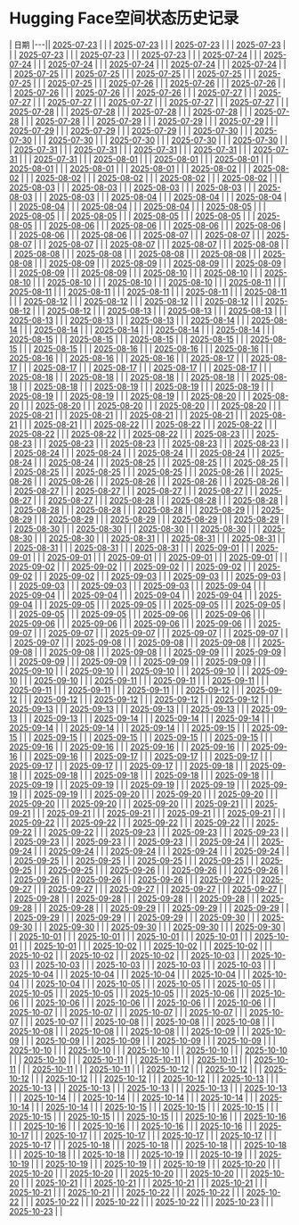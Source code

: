 # Hugging Face空间状态历史记录

| 日期 
|---|| [2025-07-23](https://github.com/lijirou12/keep/commits/7bc56385deaededbdb2252cfc88d229d8057767f/docs/index.html) |  |
| [2025-07-23](https://github.com/lijirou12/keep/commits/7bc56385deaededbdb2252cfc88d229d8057767f/docs/index.html) |  |
| [2025-07-23](https://github.com/lijirou12/keep/commits/777e0e0f6205bedfafcab3b16822cc8495492adc/docs/index.html) |  |
| [2025-07-23](https://github.com/lijirou12/keep/commits/558aedb2ab7d01b9f91e94d3f54754b683422f83/docs/index.html) |  |
| [2025-07-23](https://github.com/lijirou12/keep/commits/852f6310cd616cbaa1950323f64e0df457427a71/docs/index.html) |  |
| [2025-07-23](https://github.com/lijirou12/keep/commits/07e4b1aa54bd146fc95519a4c2096d06252c12de/docs/index.html) |  |
| [2025-07-23](https://github.com/lijirou12/keep/commits/ddb0544dde4efaa96e82ef5ed2c6ec1e6f266abd/docs/index.html) |  |
| [2025-07-24](https://github.com/lijirou12/keep/commits/f7b72facac93ba271ef733a20a6221d64674c5b2/docs/index.html) |  |
| [2025-07-24](https://github.com/lijirou12/keep/commits/82739252d549d9486ceb002fef0c4ac86dee1400/docs/index.html) |  |
| [2025-07-24](https://github.com/lijirou12/keep/commits/dcbc1e7360c24ea6c1e7964c758a59e73e1717c5/docs/index.html) |  |
| [2025-07-24](https://github.com/lijirou12/keep/commits/e7ff82adc23ec3ea6010cde5721cc3a8bb9eb73d/docs/index.html) |  |
| [2025-07-24](https://github.com/lijirou12/keep/commits/62e24cd72b0d5c2606103054058a0b92492c9b17/docs/index.html) |  |
| [2025-07-24](https://github.com/lijirou12/keep/commits/dcbe11a1a5acb9bb7ad13d54c6a27a8fe44dc688/docs/index.html) |  |
| [2025-07-25](https://github.com/lijirou12/keep/commits/99f359d621f677cefdaf120dfcda8727e7c0821b/docs/index.html) |  |
| [2025-07-25](https://github.com/lijirou12/keep/commits/79d1f877d6e497d3267ac927ef3fdac9c041c475/docs/index.html) |  |
| [2025-07-25](https://github.com/lijirou12/keep/commits/7debb1f432bafad43b1b27090f6ec91b9e913d49/docs/index.html) |  |
| [2025-07-25](https://github.com/lijirou12/keep/commits/6f2c65928350b087d855daf1cd6b8af17bbc1754/docs/index.html) |  |
| [2025-07-25](https://github.com/lijirou12/keep/commits/3bd520da2ad37cfa6e16e835dfa2247f3cd23ed9/docs/index.html) |  |
| [2025-07-25](https://github.com/lijirou12/keep/commits/840b66097ec8e229deeafee7ef2aa1f40da070a1/docs/index.html) |  |
| [2025-07-26](https://github.com/lijirou12/keep/commits/9fc8431829851b578866132ba062de455dce62c0/docs/index.html) |  |
| [2025-07-26](https://github.com/lijirou12/keep/commits/7e5b1be4d84eaefd8363951fac602f369a4676fe/docs/index.html) |  |
| [2025-07-26](https://github.com/lijirou12/keep/commits/300b1de271c3be190ad644fec6e23239f5f7ff23/docs/index.html) |  |
| [2025-07-26](https://github.com/lijirou12/keep/commits/b33ddce5447569fa7bc4b0731f4bca849d1291ac/docs/index.html) |  |
| [2025-07-26](https://github.com/lijirou12/keep/commits/7bbc5d87e55a4162589b353c136ef0947a2c2a79/docs/index.html) |  |
| [2025-07-26](https://github.com/lijirou12/keep/commits/f0ab68dc69e7dd7896d1f27d1740ec37a485327a/docs/index.html) |  |
| [2025-07-27](https://github.com/lijirou12/keep/commits/20aab6fdfaea2888cd267762af31e0e063384de4/docs/index.html) |  |
| [2025-07-27](https://github.com/lijirou12/keep/commits/028d6420635152df02a144135b464e84ac0d1289/docs/index.html) |  |
| [2025-07-27](https://github.com/lijirou12/keep/commits/ad26607684611750281e063c34bd1aa2ec382a7c/docs/index.html) |  |
| [2025-07-27](https://github.com/lijirou12/keep/commits/b2002a720e1fbdf278d1c6c995a4a579701c64c5/docs/index.html) |  |
| [2025-07-27](https://github.com/lijirou12/keep/commits/3d8ef6c3e686ea47c2ad7747915100c3f78b1831/docs/index.html) |  |
| [2025-07-27](https://github.com/lijirou12/keep/commits/5df592b0398c0cc70d6c62394d1f5d051b28a564/docs/index.html) |  |
| [2025-07-28](https://github.com/lijirou12/keep/commits/e7f5bbe7725c6032b69b860c3eed3d2e8a591f7f/docs/index.html) |  |
| [2025-07-28](https://github.com/lijirou12/keep/commits/e61f82e1d6f30d87b38b03dcff62871ae9bf5dad/docs/index.html) |  |
| [2025-07-28](https://github.com/lijirou12/keep/commits/bebc118e46fd138c593843f8d8208bb224463cc2/docs/index.html) |  |
| [2025-07-28](https://github.com/lijirou12/keep/commits/a09d220b3c4f7c34ec3f8f9bd211d23e881fd811/docs/index.html) |  |
| [2025-07-28](https://github.com/lijirou12/keep/commits/546d34e526f80f469f1ce81093f4f9e6e856d700/docs/index.html) |  |
| [2025-07-28](https://github.com/lijirou12/keep/commits/a780a160e4e5f929a3a27a9b779f61843ccfb66e/docs/index.html) |  |
| [2025-07-29](https://github.com/lijirou12/keep/commits/4255ca0af5eeec957f9374fb8e9127d85b9b2890/docs/index.html) |  |
| [2025-07-29](https://github.com/lijirou12/keep/commits/c897548503c093c77b50fb65ccc19a6e663df2c4/docs/index.html) |  |
| [2025-07-29](https://github.com/lijirou12/keep/commits/f39cfd620e34135e787fd32f757aec681b191e1c/docs/index.html) |  |
| [2025-07-29](https://github.com/lijirou12/keep/commits/468f40f390ce4bd9c7f5d58b3716bff5b4546987/docs/index.html) |  |
| [2025-07-29](https://github.com/lijirou12/keep/commits/c83d773f332bdd5d92e051df6df93087ca9fc306/docs/index.html) |  |
| [2025-07-29](https://github.com/lijirou12/keep/commits/023f1b62b9fbd5e4849ae47288013c58c5bde2f4/docs/index.html) |  |
| [2025-07-30](https://github.com/lijirou12/keep/commits/34aaff08a9bc263f12894eb767f0746a87321361/docs/index.html) |  |
| [2025-07-30](https://github.com/lijirou12/keep/commits/52040a87e53fa2808c8b1938623fa613a2ec1ffd/docs/index.html) |  |
| [2025-07-30](https://github.com/lijirou12/keep/commits/dd1be2a827c8a7545963000625c2202f14dbe407/docs/index.html) |  |
| [2025-07-30](https://github.com/lijirou12/keep/commits/5fe2c0e69686d305d8292c64f083821a8b665c4b/docs/index.html) |  |
| [2025-07-30](https://github.com/lijirou12/keep/commits/bf49a58b85af3d8425d2d3f372857412d9c6140f/docs/index.html) |  |
| [2025-07-30](https://github.com/lijirou12/keep/commits/54cd4d4285b9da3781049517b4bf4cb28ee9fa43/docs/index.html) |  |
| [2025-07-31](https://github.com/lijirou12/keep/commits/9287d80cd54b91855932fe45cf718f92f417972e/docs/index.html) |  |
| [2025-07-31](https://github.com/lijirou12/keep/commits/966a7967d5c3153785d57b671cf0df10edf942d5/docs/index.html) |  |
| [2025-07-31](https://github.com/lijirou12/keep/commits/07aca89baac6cf7b06e7993e2c59c1b6de99a0ca/docs/index.html) |  |
| [2025-07-31](https://github.com/lijirou12/keep/commits/0a038a5530fb2fe9fa659962ff99a14fd388988c/docs/index.html) |  |
| [2025-07-31](https://github.com/lijirou12/keep/commits/a08989f9cd4ab8352b57e444f113a34d3e280d50/docs/index.html) |  |
| [2025-07-31](https://github.com/lijirou12/keep/commits/5dc8a1850c637b3b440457dcb59d51400f383716/docs/index.html) |  |
| [2025-08-01](https://github.com/lijirou12/keep/commits/c8ebe4e2bd9f670763316ac5e65d1c52c1b38c7d/docs/index.html) |  |
| [2025-08-01](https://github.com/lijirou12/keep/commits/5cb5967b762dd2237fc23cff958d8a244ded178f/docs/index.html) |  |
| [2025-08-01](https://github.com/lijirou12/keep/commits/8d9cc49e33cc88adc9f89c7c6671d9c864a6e2ca/docs/index.html) |  |
| [2025-08-01](https://github.com/lijirou12/keep/commits/04d5dec60e320ad3ddcdf81ae1867afe0b26ea06/docs/index.html) |  |
| [2025-08-01](https://github.com/lijirou12/keep/commits/092301817bcc3b2bc23205a247c808dd9446de62/docs/index.html) |  |
| [2025-08-01](https://github.com/lijirou12/keep/commits/ab4cd65feda1939b5eeab750f2f8726a280e5840/docs/index.html) |  |
| [2025-08-02](https://github.com/lijirou12/keep/commits/b85ac7eeed68a4549c5e91280894469f89ea68f3/docs/index.html) |  |
| [2025-08-02](https://github.com/lijirou12/keep/commits/e974a5d4e07c40bb3c11e00ed4d942cd24ece0b3/docs/index.html) |  |
| [2025-08-02](https://github.com/lijirou12/keep/commits/fcdbbb22efa6b975471ef63fcd599e942ef51551/docs/index.html) |  |
| [2025-08-02](https://github.com/lijirou12/keep/commits/e410967861dea41187b33aa1571462f1164182f6/docs/index.html) |  |
| [2025-08-02](https://github.com/lijirou12/keep/commits/c79705734cdf150888c85bf1498fe7b53f995d3e/docs/index.html) |  |
| [2025-08-02](https://github.com/lijirou12/keep/commits/54acb5cafa939b9e2602be614d2ac496f6e9ce34/docs/index.html) |  |
| [2025-08-03](https://github.com/lijirou12/keep/commits/f37177bfbd8a758f16c1a7d3f9357aa69cdd5775/docs/index.html) |  |
| [2025-08-03](https://github.com/lijirou12/keep/commits/1b3cfa8d4a5d5419a56f6a65ccb890a10ff56614/docs/index.html) |  |
| [2025-08-03](https://github.com/lijirou12/keep/commits/0ee25442beddf37839e9486d3fe8b64d345bc8f2/docs/index.html) |  |
| [2025-08-03](https://github.com/lijirou12/keep/commits/4098bfcc616d73b82817ce0527477237aefc618e/docs/index.html) |  |
| [2025-08-03](https://github.com/lijirou12/keep/commits/db8da94751baebcb4f1de3fe3f54cfbe40b3ecb0/docs/index.html) |  |
| [2025-08-03](https://github.com/lijirou12/keep/commits/cbe7c8d52a1eb238f2f5f450adea894b4791f55d/docs/index.html) |  |
| [2025-08-04](https://github.com/lijirou12/keep/commits/278ecb93af7b7039a08128876848307a72d4e2cf/docs/index.html) |  |
| [2025-08-04](https://github.com/lijirou12/keep/commits/29fe2198b613bb13e2eb6ca8a15767cc9df1871e/docs/index.html) |  |
| [2025-08-04](https://github.com/lijirou12/keep/commits/adbf19388f80fe946a5d661ee11e31f36ae40b8b/docs/index.html) |  |
| [2025-08-04](https://github.com/lijirou12/keep/commits/e061829b84da4eabb18648b096265bd198ad9cac/docs/index.html) |  |
| [2025-08-04](https://github.com/lijirou12/keep/commits/2e5ad057f3b3f846b5b5d8286a339e7aa98ecf5e/docs/index.html) |  |
| [2025-08-04](https://github.com/lijirou12/keep/commits/9de9cbf905015da90aae2eaf56848caa4f233d71/docs/index.html) |  |
| [2025-08-05](https://github.com/lijirou12/keep/commits/759b218c1e44acc8cc6b72d3cb4b3ee4aec70b07/docs/index.html) |  |
| [2025-08-05](https://github.com/lijirou12/keep/commits/82fa8fa9543b325f5ee241f89e3e329dbfb1417d/docs/index.html) |  |
| [2025-08-05](https://github.com/lijirou12/keep/commits/6798560b74c6a7357155a6c66f8b1acec3d97577/docs/index.html) |  |
| [2025-08-05](https://github.com/lijirou12/keep/commits/33bdc595bfa47fa88facf4d9113bd77f0e9d0a49/docs/index.html) |  |
| [2025-08-05](https://github.com/lijirou12/keep/commits/3b8b5066503c3586a27cb95c7c83eca9285bfacd/docs/index.html) |  |
| [2025-08-05](https://github.com/lijirou12/keep/commits/3975a53985984b71e768b1dbe83fc513fddc2947/docs/index.html) |  |
| [2025-08-06](https://github.com/lijirou12/keep/commits/76e81549bebb03a117731f6b5bd100295123e06e/docs/index.html) |  |
| [2025-08-06](https://github.com/lijirou12/keep/commits/409fb8f62a3ffc407ea1ef32839f20761296cf67/docs/index.html) |  |
| [2025-08-06](https://github.com/lijirou12/keep/commits/354434818d7eb170224e8a7780c8e3d28756cfac/docs/index.html) |  |
| [2025-08-06](https://github.com/lijirou12/keep/commits/4fe26676be030d537a82f75277c581109cdf4915/docs/index.html) |  |
| [2025-08-06](https://github.com/lijirou12/keep/commits/b9506f64fa342045e1c84eee016422bf8d130ac1/docs/index.html) |  |
| [2025-08-06](https://github.com/lijirou12/keep/commits/ed077e362f436cc56171f0d99bdc73ec9f73b05e/docs/index.html) |  |
| [2025-08-07](https://github.com/lijirou12/keep/commits/ad4d08f89782da3ca939da80c82a4ae508e1e52b/docs/index.html) |  |
| [2025-08-07](https://github.com/lijirou12/keep/commits/4c9b88bc39d9ab47c2fd2b9c9b3bff28bc0f0494/docs/index.html) |  |
| [2025-08-07](https://github.com/lijirou12/keep/commits/77e3c56b591a7aa682c6c60c8966a5a5057d72e2/docs/index.html) |  |
| [2025-08-07](https://github.com/lijirou12/keep/commits/8c231af0f1b3b29c4cb45bf9af20b5655fdb8271/docs/index.html) |  |
| [2025-08-07](https://github.com/lijirou12/keep/commits/f95fa254d499f8cd7de8a2e3a91baf9b446bbda5/docs/index.html) |  |
| [2025-08-07](https://github.com/lijirou12/keep/commits/46ace9e420701ec2e3ae3bc78aa9101910f00e9e/docs/index.html) |  |
| [2025-08-08](https://github.com/lijirou12/keep/commits/46c093ecbaf87d4b1d9e615b38527cf54c1bd847/docs/index.html) |  |
| [2025-08-08](https://github.com/lijirou12/keep/commits/fd1bf69f26c142a26fcfd9c540962aeeb37e1db0/docs/index.html) |  |
| [2025-08-08](https://github.com/lijirou12/keep/commits/79c072e6ac8e64cfe3ca4458b4adfade01d377e6/docs/index.html) |  |
| [2025-08-08](https://github.com/lijirou12/keep/commits/2bece8e569f86876f16b4128969004610a2eb8a1/docs/index.html) |  |
| [2025-08-08](https://github.com/lijirou12/keep/commits/da43b55399342e49e9267447bf8a3f4c47143f02/docs/index.html) |  |
| [2025-08-08](https://github.com/lijirou12/keep/commits/fe895f3bf7b24908b0db8b06b185d0c205829133/docs/index.html) |  |
| [2025-08-09](https://github.com/lijirou12/keep/commits/4150e5c09aaa12297c521df106f7020a95d51677/docs/index.html) |  |
| [2025-08-09](https://github.com/lijirou12/keep/commits/ae45455f11f973399bfdaacf2ca40c35c16780d7/docs/index.html) |  |
| [2025-08-09](https://github.com/lijirou12/keep/commits/0c28e59c195d02bce856522916ae9f707da389f5/docs/index.html) |  |
| [2025-08-09](https://github.com/lijirou12/keep/commits/9405b34437c977db1899720171fdd2ce91aa72f5/docs/index.html) |  |
| [2025-08-09](https://github.com/lijirou12/keep/commits/0953eb7bfc2b92c2cfe43301f6bae6fbc1cfb598/docs/index.html) |  |
| [2025-08-09](https://github.com/lijirou12/keep/commits/68ce17bc39beab9f2e44764fcbfddc02faf6ceba/docs/index.html) |  |
| [2025-08-10](https://github.com/lijirou12/keep/commits/7eb0aa461201295ab9ea67e13ad526e73b42ca22/docs/index.html) |  |
| [2025-08-10](https://github.com/lijirou12/keep/commits/fd77e6db6973b3cc1b14c718d6f5e553a55e1470/docs/index.html) |  |
| [2025-08-10](https://github.com/lijirou12/keep/commits/5582d816ec408dcd287471438c53ba565d6cd9b7/docs/index.html) |  |
| [2025-08-10](https://github.com/lijirou12/keep/commits/8f087d2453f1398c31c78c06bb47c9cb0f0d4582/docs/index.html) |  |
| [2025-08-10](https://github.com/lijirou12/keep/commits/13d78dec225414f2ab616b9c26644a82732ce2ad/docs/index.html) |  |
| [2025-08-10](https://github.com/lijirou12/keep/commits/89989b77ce823ecf983448e03bbe2b42897ec55c/docs/index.html) |  |
| [2025-08-11](https://github.com/lijirou12/keep/commits/6ff7ad86952f709255558f5ad790dbdf926bc6a2/docs/index.html) |  |
| [2025-08-11](https://github.com/lijirou12/keep/commits/bdbc579d74400af42b0cf74b361be37c385bccee/docs/index.html) |  |
| [2025-08-11](https://github.com/lijirou12/keep/commits/4ba71d65986fc85dfc2bc61d2c20dab1b7ff18ff/docs/index.html) |  |
| [2025-08-11](https://github.com/lijirou12/keep/commits/9742f4f0b8a0a8d0a361b6e526d0babe1ac36384/docs/index.html) |  |
| [2025-08-11](https://github.com/lijirou12/keep/commits/67dc22a86f78edf64173a3118d618fd67ae242f8/docs/index.html) |  |
| [2025-08-11](https://github.com/lijirou12/keep/commits/7bd16b5d70d4811242c409e30a6d021157eb2ad6/docs/index.html) |  |
| [2025-08-12](https://github.com/lijirou12/keep/commits/20530a4bccb21bcb6f51adb50ca0290e0de81d56/docs/index.html) |  |
| [2025-08-12](https://github.com/lijirou12/keep/commits/2bb83975ec23870019535c5fb2cf9de9e4660292/docs/index.html) |  |
| [2025-08-12](https://github.com/lijirou12/keep/commits/e72574181c53c84c6827ed1e1e56bae98b0ded39/docs/index.html) |  |
| [2025-08-12](https://github.com/lijirou12/keep/commits/4ba4d66d361c420692588670715004a2e3f8fd43/docs/index.html) |  |
| [2025-08-12](https://github.com/lijirou12/keep/commits/7e26b76ad6e6fa2821c83b4bb4224dc2229de860/docs/index.html) |  |
| [2025-08-12](https://github.com/lijirou12/keep/commits/deb9ec51d24728ed97c97f29c2a3759c14dea83a/docs/index.html) |  |
| [2025-08-13](https://github.com/lijirou12/keep/commits/c3170f6c688122e04fc5da21c7510c6ea8fc1e69/docs/index.html) |  |
| [2025-08-13](https://github.com/lijirou12/keep/commits/10876f0f7335949f2c030b561e3e2c0ab4061b2f/docs/index.html) |  |
| [2025-08-13](https://github.com/lijirou12/keep/commits/fe984ca70fb3fffad06c567e217b9cdcd82cb2db/docs/index.html) |  |
| [2025-08-13](https://github.com/lijirou12/keep/commits/89bd1c7f8cb7b216bc7b2b9ae04a80a4cf4eba02/docs/index.html) |  |
| [2025-08-13](https://github.com/lijirou12/keep/commits/a4b11c48c4960ae8c84b6d7e60eeb4958be4aada/docs/index.html) |  |
| [2025-08-13](https://github.com/lijirou12/keep/commits/edd9166b120c987d153d7152c22ebaa7d680aaa4/docs/index.html) |  |
| [2025-08-14](https://github.com/lijirou12/keep/commits/88261c27ec115786bce621d8fbcd563ad0dbc001/docs/index.html) |  |
| [2025-08-14](https://github.com/lijirou12/keep/commits/22604aca69a1815dc86843e460909b7f13583f2c/docs/index.html) |  |
| [2025-08-14](https://github.com/lijirou12/keep/commits/e453ad9ffeeb5fe4828b99494d23d4162c573b18/docs/index.html) |  |
| [2025-08-14](https://github.com/lijirou12/keep/commits/385864b15d8c01b7e83e85870fd6df16ba83f7c2/docs/index.html) |  |
| [2025-08-14](https://github.com/lijirou12/keep/commits/7f903a54cd944a9edce7f4e9e6cda6974acb7465/docs/index.html) |  |
| [2025-08-14](https://github.com/lijirou12/keep/commits/b5af38f17179980200f35bd1b7da5ecd7883c99d/docs/index.html) |  |
| [2025-08-15](https://github.com/lijirou12/keep/commits/188445e4d793ce819c9c07cd0b7accdf0d7936c5/docs/index.html) |  |
| [2025-08-15](https://github.com/lijirou12/keep/commits/9a5ef349aad8b6fa80fc3e8cebc032a1f5d5d337/docs/index.html) |  |
| [2025-08-15](https://github.com/lijirou12/keep/commits/e100b9b681ce5475a7639bdf2b3c17d1b8fdfc4f/docs/index.html) |  |
| [2025-08-15](https://github.com/lijirou12/keep/commits/b4c254c173008fd6a0c7fbd28857bf0c6a902f90/docs/index.html) |  |
| [2025-08-15](https://github.com/lijirou12/keep/commits/ce2f5c42f8bac1b6361b9e295f69586478279622/docs/index.html) |  |
| [2025-08-15](https://github.com/lijirou12/keep/commits/c1f7e80b6509d9ffb967b35fa6ae89f04a200be6/docs/index.html) |  |
| [2025-08-16](https://github.com/lijirou12/keep/commits/d9ccb316aea3fc532483f264ea9dc5b3dfd4c094/docs/index.html) |  |
| [2025-08-16](https://github.com/lijirou12/keep/commits/3afe078b610870035e78725109ce193999217403/docs/index.html) |  |
| [2025-08-16](https://github.com/lijirou12/keep/commits/9735ebcdabf85cc995a8c336e30b082313501dc3/docs/index.html) |  |
| [2025-08-16](https://github.com/lijirou12/keep/commits/fcd6714ba53eead520a8eb857473f4141de8d8b1/docs/index.html) |  |
| [2025-08-16](https://github.com/lijirou12/keep/commits/d86ffe697e5e3eb9fbd478a7ca2e7ff13589629a/docs/index.html) |  |
| [2025-08-16](https://github.com/lijirou12/keep/commits/9b62d9e1f86e72ff4f2f2b2078e06ffee5dc8474/docs/index.html) |  |
| [2025-08-17](https://github.com/lijirou12/keep/commits/0c552653562251105818c762b205f3e35703e584/docs/index.html) |  |
| [2025-08-17](https://github.com/lijirou12/keep/commits/ea8d4bba6b49f8bbaba4f10da4fc4e0b86d70207/docs/index.html) |  |
| [2025-08-17](https://github.com/lijirou12/keep/commits/b0902bffacaeb56b908e049e4435112ab742a38b/docs/index.html) |  |
| [2025-08-17](https://github.com/lijirou12/keep/commits/08dd5e47abb7a9764b5fce9b8e03dd0a62090307/docs/index.html) |  |
| [2025-08-17](https://github.com/lijirou12/keep/commits/db28a67ff1ed890dde3fa539e8156119e5b975b6/docs/index.html) |  |
| [2025-08-17](https://github.com/lijirou12/keep/commits/34574f2b4fa491b23d10b4cca1e492fc3d65773b/docs/index.html) |  |
| [2025-08-18](https://github.com/lijirou12/keep/commits/2a992bfa687ccc10e24a75356339fc103cdeab2e/docs/index.html) |  |
| [2025-08-18](https://github.com/lijirou12/keep/commits/163dd09037cb96de4b2005dc2b5737a5c4c804bf/docs/index.html) |  |
| [2025-08-18](https://github.com/lijirou12/keep/commits/6b7797ed46463a0326896317ec00f499cba64379/docs/index.html) |  |
| [2025-08-18](https://github.com/lijirou12/keep/commits/1cd2bc4e8a9e34629a256074bd46ff1e189976bd/docs/index.html) |  |
| [2025-08-18](https://github.com/lijirou12/keep/commits/a99ae684a65e570b14fdf4cb80360b53e75c56eb/docs/index.html) |  |
| [2025-08-18](https://github.com/lijirou12/keep/commits/18384027665f006ca4fcbc3325346f800b5b2825/docs/index.html) |  |
| [2025-08-19](https://github.com/lijirou12/keep/commits/13c96cc52170e2e90aea8c1619e3751d8530621c/docs/index.html) |  |
| [2025-08-19](https://github.com/lijirou12/keep/commits/2a90e759cbf7affe605d80862003903772311d30/docs/index.html) |  |
| [2025-08-19](https://github.com/lijirou12/keep/commits/c1ab10864b7a1441c369e987af319cf8b9e1fb6b/docs/index.html) |  |
| [2025-08-19](https://github.com/lijirou12/keep/commits/286c6620e953633282e264a3a8e6cf847c8091a6/docs/index.html) |  |
| [2025-08-19](https://github.com/lijirou12/keep/commits/1ad033c86e3f14c81a07374a91d76c5592245cd0/docs/index.html) |  |
| [2025-08-19](https://github.com/lijirou12/keep/commits/8c1c5cd52fd988e4a594a47b3985330be4dee7a7/docs/index.html) |  |
| [2025-08-20](https://github.com/lijirou12/keep/commits/844c90b6f973f074b8063a7b7179924de1d598b1/docs/index.html) |  |
| [2025-08-20](https://github.com/lijirou12/keep/commits/02747b035a0bf1462eb0d618e9866155aa90af79/docs/index.html) |  |
| [2025-08-20](https://github.com/lijirou12/keep/commits/9eb9b554ded221b198d229c01cb293b534a3273d/docs/index.html) |  |
| [2025-08-20](https://github.com/lijirou12/keep/commits/f2f46431ee286e55508f3bcaf9dd99927e71c3b7/docs/index.html) |  |
| [2025-08-20](https://github.com/lijirou12/keep/commits/a01b688d37a11a0f1f7020b8715b4ac9882a999f/docs/index.html) |  |
| [2025-08-20](https://github.com/lijirou12/keep/commits/f4c950b627225c13845b5c8f5336fd1b0ccba5ad/docs/index.html) |  |
| [2025-08-21](https://github.com/lijirou12/keep/commits/64449aaa64de534f42c083b1f7c2bdeec76f69a6/docs/index.html) |  |
| [2025-08-21](https://github.com/lijirou12/keep/commits/2d59031fe4283b08061e3515aed66eb8a491db77/docs/index.html) |  |
| [2025-08-21](https://github.com/lijirou12/keep/commits/e396f4d0bd67f7f6110c132190b26c5835db9f08/docs/index.html) |  |
| [2025-08-21](https://github.com/lijirou12/keep/commits/1de0d8aa85c6e7c2c5fec42f95a5bb2b7138542f/docs/index.html) |  |
| [2025-08-21](https://github.com/lijirou12/keep/commits/1f0fcd1adeda529c1486bb538d3be61baa6a5029/docs/index.html) |  |
| [2025-08-21](https://github.com/lijirou12/keep/commits/633aa4a1ae6adc3e7ee20cb7c4248cc04e3a74ee/docs/index.html) |  |
| [2025-08-22](https://github.com/lijirou12/keep/commits/9e3fcab93c886520bed334f87236ce3a471d0f26/docs/index.html) |  |
| [2025-08-22](https://github.com/lijirou12/keep/commits/dadaa2420869a0a0d6a2276c8d0328b6a2c4010c/docs/index.html) |  |
| [2025-08-22](https://github.com/lijirou12/keep/commits/7a9d4994c49bdcb3ba27967c2acfe8dd0e47d484/docs/index.html) |  |
| [2025-08-22](https://github.com/lijirou12/keep/commits/7cd0c4792ed2804adfb92170528cc71efa183730/docs/index.html) |  |
| [2025-08-22](https://github.com/lijirou12/keep/commits/45189e32c6472621b67ddd5aef5398e183271213/docs/index.html) |  |
| [2025-08-22](https://github.com/lijirou12/keep/commits/6c93097f42a775ec7ed2eedfcc726a0d09e97a00/docs/index.html) |  |
| [2025-08-23](https://github.com/lijirou12/keep/commits/6f2719e7a0354dcaa2d7631ca98275abe0f5850a/docs/index.html) |  |
| [2025-08-23](https://github.com/lijirou12/keep/commits/f641c6d34969fc14300de2445d04108d81fc89df/docs/index.html) |  |
| [2025-08-23](https://github.com/lijirou12/keep/commits/f14f854bc8d5c9c1ff2476f4b03810a123ae6a9f/docs/index.html) |  |
| [2025-08-23](https://github.com/lijirou12/keep/commits/4f5f06051fd90ef52d8dfea1499abe46142fba10/docs/index.html) |  |
| [2025-08-23](https://github.com/lijirou12/keep/commits/aa511ebb08c24328d56f22388740f2bab60c2bc3/docs/index.html) |  |
| [2025-08-23](https://github.com/lijirou12/keep/commits/ee1861859987e2189ca61f448627eed668c59eba/docs/index.html) |  |
| [2025-08-24](https://github.com/lijirou12/keep/commits/9a469dc543c49e2a24e2b2afb09cfc6dfada3145/docs/index.html) |  |
| [2025-08-24](https://github.com/lijirou12/keep/commits/f38b4fa4b9db5a39ee63ed8a15db489b36471b8e/docs/index.html) |  |
| [2025-08-24](https://github.com/lijirou12/keep/commits/9600e0f992241e59c026afb36c64e68a27f9d96f/docs/index.html) |  |
| [2025-08-24](https://github.com/lijirou12/keep/commits/034952a9e29ef16f484d908e83b7e57aa1a680a1/docs/index.html) |  |
| [2025-08-24](https://github.com/lijirou12/keep/commits/74c81ed2908b75746de6533d57ae51e5165e3d56/docs/index.html) |  |
| [2025-08-24](https://github.com/lijirou12/keep/commits/4661c5240b8746cec2db656846a65ca12f151b0d/docs/index.html) |  |
| [2025-08-25](https://github.com/lijirou12/keep/commits/1f79d54cd9cd20019252bdfc1fcb19b71927739b/docs/index.html) |  |
| [2025-08-25](https://github.com/lijirou12/keep/commits/991325fabcd0849d0a01206e4358e33ba3831b50/docs/index.html) |  |
| [2025-08-25](https://github.com/lijirou12/keep/commits/72a8bf13a9a178e1c772c4d512a5f317ecb9be6e/docs/index.html) |  |
| [2025-08-25](https://github.com/lijirou12/keep/commits/8f163725601166aecca0b7281f1af5ebc4e62212/docs/index.html) |  |
| [2025-08-25](https://github.com/lijirou12/keep/commits/d10286a284e4e35b5f4568074ac0c2bf689325c6/docs/index.html) |  |
| [2025-08-25](https://github.com/lijirou12/keep/commits/6e618f154d3eac6e1e02be7fdd6cc6676421d073/docs/index.html) |  |
| [2025-08-26](https://github.com/lijirou12/keep/commits/4a8a373096eda541aa641d441f5160a33cf96b7f/docs/index.html) |  |
| [2025-08-26](https://github.com/lijirou12/keep/commits/94491d7125bc4b96f158141cf5e48733ecff5c12/docs/index.html) |  |
| [2025-08-26](https://github.com/lijirou12/keep/commits/7387a3e82d2bc11b6e6f81161da4bd98515b9b1c/docs/index.html) |  |
| [2025-08-26](https://github.com/lijirou12/keep/commits/0fd1f10352789b2d9dd26b71162dd2fb8958afd8/docs/index.html) |  |
| [2025-08-26](https://github.com/lijirou12/keep/commits/b3e94ba1473ee6d02cdc2cdbc9ed2d5ccefdf2dd/docs/index.html) |  |
| [2025-08-26](https://github.com/lijirou12/keep/commits/2aaa7595d1b36b4d02bf9b1175c2a57d2d8d13c4/docs/index.html) |  |
| [2025-08-27](https://github.com/lijirou12/keep/commits/19e5c261e3d9586cc299ae21b5f60c2024f12b81/docs/index.html) |  |
| [2025-08-27](https://github.com/lijirou12/keep/commits/165174856e14e00830732ccb8d6c520d336f3a03/docs/index.html) |  |
| [2025-08-27](https://github.com/lijirou12/keep/commits/8aa70c429050a93dc6926b0e8a9010711878a16c/docs/index.html) |  |
| [2025-08-27](https://github.com/lijirou12/keep/commits/82159898b2b39764c837f925c876e22d0ab9aca2/docs/index.html) |  |
| [2025-08-27](https://github.com/lijirou12/keep/commits/e5f0ed373938941e10e42fdba8fe7ceb8cef376e/docs/index.html) |  |
| [2025-08-27](https://github.com/lijirou12/keep/commits/a85f4397cea1b8601458d9cb22985a38074b133b/docs/index.html) |  |
| [2025-08-28](https://github.com/lijirou12/keep/commits/9e8099c1021095be3b66188faa0403d0170c0cac/docs/index.html) |  |
| [2025-08-28](https://github.com/lijirou12/keep/commits/487db9c79cad9f13ef6cbc58a1ca24c36424167b/docs/index.html) |  |
| [2025-08-28](https://github.com/lijirou12/keep/commits/5f7733b6d94c83299f63f38999dc16424bba0168/docs/index.html) |  |
| [2025-08-28](https://github.com/lijirou12/keep/commits/982f485b06c88fcdbaa9f006c9b3a8114542d406/docs/index.html) |  |
| [2025-08-28](https://github.com/lijirou12/keep/commits/169023238d940d4098e57266e566db05032d5216/docs/index.html) |  |
| [2025-08-28](https://github.com/lijirou12/keep/commits/fced2526df5008f9276fbfd286acd624736d404f/docs/index.html) |  |
| [2025-08-29](https://github.com/lijirou12/keep/commits/7545a246a2bc4b22eec7699fcdf97fdf84653dce/docs/index.html) |  |
| [2025-08-29](https://github.com/lijirou12/keep/commits/9dd4df2c7911963bb847fe1327daa92bbb2ab094/docs/index.html) |  |
| [2025-08-29](https://github.com/lijirou12/keep/commits/202c179d3df025eef9562c27e6468eeb8d50c98d/docs/index.html) |  |
| [2025-08-29](https://github.com/lijirou12/keep/commits/b410ad675b536e51aa9aa254ec2ca41f7f53e691/docs/index.html) |  |
| [2025-08-29](https://github.com/lijirou12/keep/commits/46583b65d3a8e883768d19f517e023f6bb71c917/docs/index.html) |  |
| [2025-08-29](https://github.com/lijirou12/keep/commits/d59d82f059298679013dd43b03e284bc3b74b22e/docs/index.html) |  |
| [2025-08-30](https://github.com/lijirou12/keep/commits/6b08d2aca4c92f14e5acb064e90f09cc7b4db36c/docs/index.html) |  |
| [2025-08-30](https://github.com/lijirou12/keep/commits/c2edd174c83515ba095ddea73baaf622ebdaa214/docs/index.html) |  |
| [2025-08-30](https://github.com/lijirou12/keep/commits/3a754f679df7f1e58ed279ec46e3addde8848033/docs/index.html) |  |
| [2025-08-30](https://github.com/lijirou12/keep/commits/7d81b15a549bd4872ac07f120f709983bc4ca44c/docs/index.html) |  |
| [2025-08-30](https://github.com/lijirou12/keep/commits/9e738ead13244b803e087c66011b1f58dcbb2110/docs/index.html) |  |
| [2025-08-30](https://github.com/lijirou12/keep/commits/1f8932714aab3ceca2e93836f0f4420d83b6a38c/docs/index.html) |  |
| [2025-08-31](https://github.com/lijirou12/keep/commits/d028ac91b6605fe705b000d6ee5ac3ee4da12326/docs/index.html) |  |
| [2025-08-31](https://github.com/lijirou12/keep/commits/5cb9351ea4ee984506567dea7f20de4ec8121000/docs/index.html) |  |
| [2025-08-31](https://github.com/lijirou12/keep/commits/32c5dc49c16fc63dee4f22be42f4ce29d3c320a4/docs/index.html) |  |
| [2025-08-31](https://github.com/lijirou12/keep/commits/5d127f9eebeece282b1af9fad7fd63bd09a4f5f7/docs/index.html) |  |
| [2025-08-31](https://github.com/lijirou12/keep/commits/3a2c489ec28deeef1f0af2c5f1e3ac05710de91c/docs/index.html) |  |
| [2025-08-31](https://github.com/lijirou12/keep/commits/c74d9b9c07b4edde6ab2790733561934d5bbb237/docs/index.html) |  |
| [2025-09-01](https://github.com/lijirou12/keep/commits/a2e96397d42a3fc101e6ac51c9228760bd9bb52b/docs/index.html) |  |
| [2025-09-01](https://github.com/lijirou12/keep/commits/a8e78cd06637231eb691364b4a47046fb4215ae1/docs/index.html) |  |
| [2025-09-01](https://github.com/lijirou12/keep/commits/1d676f53ece0d4d4b2cdeda0661c8ca05bff238f/docs/index.html) |  |
| [2025-09-01](https://github.com/lijirou12/keep/commits/760fa45caf9a0c8ee5299af1d4034ade021c99ae/docs/index.html) |  |
| [2025-09-01](https://github.com/lijirou12/keep/commits/20655778422461d72e0dd9224ca8def9b8c0299c/docs/index.html) |  |
| [2025-09-01](https://github.com/lijirou12/keep/commits/1694497959f66da6fd5ab09749caa64506f0744c/docs/index.html) |  |
| [2025-09-02](https://github.com/lijirou12/keep/commits/1788aea9abac59852b42ddd5676354c76564b8ae/docs/index.html) |  |
| [2025-09-02](https://github.com/lijirou12/keep/commits/6feab65e18a155826f333625b72dd5353cac16d0/docs/index.html) |  |
| [2025-09-02](https://github.com/lijirou12/keep/commits/c03fe41cfd39c161290da136f7976fcf7141361d/docs/index.html) |  |
| [2025-09-02](https://github.com/lijirou12/keep/commits/ec23df3caff37bbc1661816602d090ee4968c446/docs/index.html) |  |
| [2025-09-02](https://github.com/lijirou12/keep/commits/966f3f57dfcca66395d257a9e0e844a2c9b4ef47/docs/index.html) |  |
| [2025-09-02](https://github.com/lijirou12/keep/commits/457d1f2efa881454bf640dbf54a090ce2c6db2b9/docs/index.html) |  |
| [2025-09-03](https://github.com/lijirou12/keep/commits/6586a8b76cc9053802e73c2e5712d0ff835da0c0/docs/index.html) |  |
| [2025-09-03](https://github.com/lijirou12/keep/commits/0339f26ec901da5891311965c430494f422effb1/docs/index.html) |  |
| [2025-09-03](https://github.com/lijirou12/keep/commits/a1b872ae41e113fb7a229f70e62f52cd60def1d4/docs/index.html) |  |
| [2025-09-03](https://github.com/lijirou12/keep/commits/1cb2dda0f971c714be30021aa9b67960f3a24a71/docs/index.html) |  |
| [2025-09-03](https://github.com/lijirou12/keep/commits/ac6d5f35e465b08620200b6dfe7893acc4aa9a06/docs/index.html) |  |
| [2025-09-03](https://github.com/lijirou12/keep/commits/dfd76f0c64a745cf610968c5982a21d57027a44e/docs/index.html) |  |
| [2025-09-04](https://github.com/lijirou12/keep/commits/3f94ee0acf2a31ef89c36198ea20b9e50bbe43d6/docs/index.html) |  |
| [2025-09-04](https://github.com/lijirou12/keep/commits/d01cfb1230ca7db512d1879b9eae6bb8de5547bc/docs/index.html) |  |
| [2025-09-04](https://github.com/lijirou12/keep/commits/5181bad7f9b25f259d721c80a47e8b628e6d04d7/docs/index.html) |  |
| [2025-09-04](https://github.com/lijirou12/keep/commits/e7ebc3675a0ac43595a17336b3ef6198d919b9e0/docs/index.html) |  |
| [2025-09-04](https://github.com/lijirou12/keep/commits/d1eb217b94559ace69a045df4491b270d5115bb9/docs/index.html) |  |
| [2025-09-04](https://github.com/lijirou12/keep/commits/22048e0e26d424c38c256f9b88c75665cf8c36f5/docs/index.html) |  |
| [2025-09-05](https://github.com/lijirou12/keep/commits/e654239c8dde29b4a52b1de977090f8b87b9bd42/docs/index.html) |  |
| [2025-09-05](https://github.com/lijirou12/keep/commits/d0d900f76c8501c0bb6aa5fd8e0315b188f4a828/docs/index.html) |  |
| [2025-09-05](https://github.com/lijirou12/keep/commits/bb72da3debe09b7dd831f0b2871a4ece7c621acc/docs/index.html) |  |
| [2025-09-05](https://github.com/lijirou12/keep/commits/de31cca6ef0b5aaee42a4390491bf37b19b4324c/docs/index.html) |  |
| [2025-09-05](https://github.com/lijirou12/keep/commits/605a1901a243aea07efa5e3f8b787b7ffd69b122/docs/index.html) |  |
| [2025-09-05](https://github.com/lijirou12/keep/commits/f53a92af7882fb5ebe664d1ce7f0aa1ef0c54d0b/docs/index.html) |  |
| [2025-09-06](https://github.com/lijirou12/keep/commits/f91c367cb9daf6863446629c53cedd3f405315d0/docs/index.html) |  |
| [2025-09-06](https://github.com/lijirou12/keep/commits/f092d36e42a8847dff890834a93ba676b37d32b5/docs/index.html) |  |
| [2025-09-06](https://github.com/lijirou12/keep/commits/fa116a62170e6df9603b0aa8b42b9533f29ae1c0/docs/index.html) |  |
| [2025-09-06](https://github.com/lijirou12/keep/commits/c58158bf2139dbdd78b14de596916aa93a3c4952/docs/index.html) |  |
| [2025-09-06](https://github.com/lijirou12/keep/commits/35fff1ee6436b73b856191b85618bb574d1e2ebd/docs/index.html) |  |
| [2025-09-06](https://github.com/lijirou12/keep/commits/8efd5d93501b41b10ab0a19485402041354f8a59/docs/index.html) |  |
| [2025-09-07](https://github.com/lijirou12/keep/commits/1f076a6f542d92d0d75e7c2b96b6a150dcd89bc2/docs/index.html) |  |
| [2025-09-07](https://github.com/lijirou12/keep/commits/c1c51aa1ed2a23be5ec99a5dc0d0359a08fa649f/docs/index.html) |  |
| [2025-09-07](https://github.com/lijirou12/keep/commits/c1020b2a81ae065b29c86cd7920f9e009d020373/docs/index.html) |  |
| [2025-09-07](https://github.com/lijirou12/keep/commits/7b30f78a3195abe39b04abe755fce47e0dad46a3/docs/index.html) |  |
| [2025-09-07](https://github.com/lijirou12/keep/commits/e3c9e672df12b4e562502f5dc286b2b6068bd527/docs/index.html) |  |
| [2025-09-07](https://github.com/lijirou12/keep/commits/82f0ede2af906999535623eec61e5e2d9feb6913/docs/index.html) |  |
| [2025-09-08](https://github.com/lijirou12/keep/commits/d886c2c5090acc5fb9b32b915e6a7bec67d18d06/docs/index.html) |  |
| [2025-09-08](https://github.com/lijirou12/keep/commits/66865f94abb95b2303d670a7740a27f187245c23/docs/index.html) |  |
| [2025-09-08](https://github.com/lijirou12/keep/commits/e61508e61dd2e8015fe1852387ed43f709d9108c/docs/index.html) |  |
| [2025-09-08](https://github.com/lijirou12/keep/commits/50fe5b4e09a08f478aec0e22003425a78d90def0/docs/index.html) |  |
| [2025-09-08](https://github.com/lijirou12/keep/commits/326601472c4064cab2eb5c0ef89c6539a187ff2f/docs/index.html) |  |
| [2025-09-08](https://github.com/lijirou12/keep/commits/31038610d7664b9df2db8647ed54df66a32f806f/docs/index.html) |  |
| [2025-09-09](https://github.com/lijirou12/keep/commits/2ae1cbf3a32fce0ec2a8483d390d05ffc0095804/docs/index.html) |  |
| [2025-09-09](https://github.com/lijirou12/keep/commits/910ac204edd8eda6dca9edb64a7bb049733d322b/docs/index.html) |  |
| [2025-09-09](https://github.com/lijirou12/keep/commits/f8e33120e2cfbae6ab26a90c607e821d509ca229/docs/index.html) |  |
| [2025-09-09](https://github.com/lijirou12/keep/commits/232e07b29b51e36776c8e304fd43bbfbbd50ca15/docs/index.html) |  |
| [2025-09-09](https://github.com/lijirou12/keep/commits/f38346064d30ab07f4458be85824d5f79137b4c4/docs/index.html) |  |
| [2025-09-09](https://github.com/lijirou12/keep/commits/b14a82d2915b7a3cfb8f5d5d530ef2a01de34e88/docs/index.html) |  |
| [2025-09-10](https://github.com/lijirou12/keep/commits/31ffb8987607ce8ecaf9c8624cbff2e524c77fe7/docs/index.html) |  |
| [2025-09-10](https://github.com/lijirou12/keep/commits/1c7c6ef3e126721b3d8c40b34c30ed7635ab9faa/docs/index.html) |  |
| [2025-09-10](https://github.com/lijirou12/keep/commits/c75413b5122117545ea2de2b8d08507f9940215e/docs/index.html) |  |
| [2025-09-10](https://github.com/lijirou12/keep/commits/fde0b1c90182e9227d4859d4f6e2b20638d8f7a5/docs/index.html) |  |
| [2025-09-10](https://github.com/lijirou12/keep/commits/a317e1f8b140b1a6493916f10dcead63f47d4b70/docs/index.html) |  |
| [2025-09-10](https://github.com/lijirou12/keep/commits/f8a76742cb36bbfdd196d1a50214518073d44938/docs/index.html) |  |
| [2025-09-11](https://github.com/lijirou12/keep/commits/251091c8e6324dbcb5f2bc4b88fd4664e4375fac/docs/index.html) |  |
| [2025-09-11](https://github.com/lijirou12/keep/commits/9f04ec234526ad4f93ce75c012545209f1cafd41/docs/index.html) |  |
| [2025-09-11](https://github.com/lijirou12/keep/commits/b3bafb89974727a1bbfe906380b6f0a83312e2f4/docs/index.html) |  |
| [2025-09-11](https://github.com/lijirou12/keep/commits/5befe492f585afabf97cc62a74c77de612d4b742/docs/index.html) |  |
| [2025-09-11](https://github.com/lijirou12/keep/commits/c585a4a3b7ce735d8173dae2a58b340d1534f871/docs/index.html) |  |
| [2025-09-11](https://github.com/lijirou12/keep/commits/d5c4719f41924d6b4a38324121cae2a14ed160e7/docs/index.html) |  |
| [2025-09-12](https://github.com/lijirou12/keep/commits/760f9bcee336f59072e37ab85f7b734c317a621e/docs/index.html) |  |
| [2025-09-12](https://github.com/lijirou12/keep/commits/bed4f39e6a55213f492117d69ea9f4342a1bddc8/docs/index.html) |  |
| [2025-09-12](https://github.com/lijirou12/keep/commits/479db930db6e3413a74da87bff67954cd0b85bf6/docs/index.html) |  |
| [2025-09-12](https://github.com/lijirou12/keep/commits/d45c91b4dcc46a1173df37e0e8499ad82d0a3eae/docs/index.html) |  |
| [2025-09-12](https://github.com/lijirou12/keep/commits/9c5b22cb582b664570921588771aecd1cd078367/docs/index.html) |  |
| [2025-09-12](https://github.com/lijirou12/keep/commits/0966f9c2453a1621895bb0a8b34ba61643ae99c4/docs/index.html) |  |
| [2025-09-13](https://github.com/lijirou12/keep/commits/4b848e5465079b89eea82ff062ad9570ccefe8a4/docs/index.html) |  |
| [2025-09-13](https://github.com/lijirou12/keep/commits/48f387269e4c494354dd03dc7ed1fb2b31122d50/docs/index.html) |  |
| [2025-09-13](https://github.com/lijirou12/keep/commits/1b434fa5f6aebdea63c9849717728c5d66dcd90a/docs/index.html) |  |
| [2025-09-13](https://github.com/lijirou12/keep/commits/efdad861d275f74ef43d885b27f9aa3ac7b70d38/docs/index.html) |  |
| [2025-09-13](https://github.com/lijirou12/keep/commits/6531929b9cc65ba5fce14f701fdeb31af30832b0/docs/index.html) |  |
| [2025-09-13](https://github.com/lijirou12/keep/commits/2e8c0c880931a7757711b8e578234fe128c47131/docs/index.html) |  |
| [2025-09-14](https://github.com/lijirou12/keep/commits/808adb5dc8c40e165ffada66991a93454787bdfd/docs/index.html) |  |
| [2025-09-14](https://github.com/lijirou12/keep/commits/b1c939b1eda386e93c234bde3965bd1bae502392/docs/index.html) |  |
| [2025-09-14](https://github.com/lijirou12/keep/commits/96f5683e0249949269c6aba45edb6165793bce89/docs/index.html) |  |
| [2025-09-14](https://github.com/lijirou12/keep/commits/d52f941a5a0a6d389afe0a0b459fe1f119c49fa5/docs/index.html) |  |
| [2025-09-14](https://github.com/lijirou12/keep/commits/ff50cea02d34af08a3504fd19b948d47d8553fb3/docs/index.html) |  |
| [2025-09-14](https://github.com/lijirou12/keep/commits/4246bcee9d179eb72b05c6f124ef4681fa37ac9b/docs/index.html) |  |
| [2025-09-15](https://github.com/lijirou12/keep/commits/03bcf339fd95d8157dc4926763fd512e4aaf08ea/docs/index.html) |  |
| [2025-09-15](https://github.com/lijirou12/keep/commits/cb14491574f0268c559de0b5807c15970f5f554c/docs/index.html) |  |
| [2025-09-15](https://github.com/lijirou12/keep/commits/d65930a262810270e86bcb66a1509a8d401193b6/docs/index.html) |  |
| [2025-09-15](https://github.com/lijirou12/keep/commits/0e069e33b3e2a251152a24953a49d331d9c66592/docs/index.html) |  |
| [2025-09-15](https://github.com/lijirou12/keep/commits/3262778a081d8dde925441942e07f833bc3eb939/docs/index.html) |  |
| [2025-09-15](https://github.com/lijirou12/keep/commits/1af1acea0bc1d5e029a8fff153a69d150bfbb1c2/docs/index.html) |  |
| [2025-09-16](https://github.com/lijirou12/keep/commits/b69365b41e230253a1b1741135381e58b35bd537/docs/index.html) |  |
| [2025-09-16](https://github.com/lijirou12/keep/commits/9ec66f5564b60d2fe6651e9fa5d31781a56d7924/docs/index.html) |  |
| [2025-09-16](https://github.com/lijirou12/keep/commits/59e470d7aba0cb0d54efbfed5b9ab5e5255cb3a2/docs/index.html) |  |
| [2025-09-16](https://github.com/lijirou12/keep/commits/a733c8f184dc0e45f554934a999c29ef3ff0fe34/docs/index.html) |  |
| [2025-09-16](https://github.com/lijirou12/keep/commits/f8bc58d25cae8038764b27f5627e6759f566f9a0/docs/index.html) |  |
| [2025-09-16](https://github.com/lijirou12/keep/commits/a048e9b812035d680265d8a5f399193f11edb6ca/docs/index.html) |  |
| [2025-09-17](https://github.com/lijirou12/keep/commits/2fca55b13a32e0aa65e5e0995a6e1dbbb4f25720/docs/index.html) |  |
| [2025-09-17](https://github.com/lijirou12/keep/commits/236bacbae1fa963688128d5af41c24b99d7a4f9f/docs/index.html) |  |
| [2025-09-17](https://github.com/lijirou12/keep/commits/2307dbcea740825d07e4ddeaa3b075f4bbeacdef/docs/index.html) |  |
| [2025-09-17](https://github.com/lijirou12/keep/commits/b7864641ff1f79aa0dbae7a45c5bbe062dc52e8f/docs/index.html) |  |
| [2025-09-17](https://github.com/lijirou12/keep/commits/1e313daa01d032838f5fdf17ce99b7c0294e0512/docs/index.html) |  |
| [2025-09-17](https://github.com/lijirou12/keep/commits/d337e642421f2476adab426e8b7d608c7c821b30/docs/index.html) |  |
| [2025-09-18](https://github.com/lijirou12/keep/commits/b2a10ee167bc4026ca49367815e51205b92b586a/docs/index.html) |  |
| [2025-09-18](https://github.com/lijirou12/keep/commits/43889ac05ccf4276301083c6335003150f1529c0/docs/index.html) |  |
| [2025-09-18](https://github.com/lijirou12/keep/commits/cd3135d2f915c79e4a9300d3ef236ced0fc80d4a/docs/index.html) |  |
| [2025-09-18](https://github.com/lijirou12/keep/commits/d51c250461b3f1fd8324174e9fc302de60e51168/docs/index.html) |  |
| [2025-09-18](https://github.com/lijirou12/keep/commits/a3248dfbb570c94d33ea14a1fb6f60685171e04d/docs/index.html) |  |
| [2025-09-18](https://github.com/lijirou12/keep/commits/b43f4c9f148f6f57b6e2fceb2a18f639c71ea954/docs/index.html) |  |
| [2025-09-19](https://github.com/lijirou12/keep/commits/3edb527f89636be95cd895c23a4c5e3645060ca6/docs/index.html) |  |
| [2025-09-19](https://github.com/lijirou12/keep/commits/49cf91af6033503336b0952cbd0d640d64674820/docs/index.html) |  |
| [2025-09-19](https://github.com/lijirou12/keep/commits/b930784147f1337f302c94b60906f94b89210902/docs/index.html) |  |
| [2025-09-19](https://github.com/lijirou12/keep/commits/a76c5994f18cf0a5a0ed3853c406e340ddfa1ee8/docs/index.html) |  |
| [2025-09-19](https://github.com/lijirou12/keep/commits/7a5c8f001ace6ccbb6ed9d1e4368acbbe9f5f3ca/docs/index.html) |  |
| [2025-09-19](https://github.com/lijirou12/keep/commits/1f2c183daa3008e9707c8c21a696b2c61e5b70c1/docs/index.html) |  |
| [2025-09-20](https://github.com/lijirou12/keep/commits/032230b1a602aeae1ae910c5ae0138b9bd31827e/docs/index.html) |  |
| [2025-09-20](https://github.com/lijirou12/keep/commits/332b867960ddb22b87fb3c13a7588e9b7f1f4b7a/docs/index.html) |  |
| [2025-09-20](https://github.com/lijirou12/keep/commits/9a09f010502862904c7d2df9eebd321938d25a48/docs/index.html) |  |
| [2025-09-20](https://github.com/lijirou12/keep/commits/25e8a9bf6d34e61e3dab551a4440f8bdbb6950e9/docs/index.html) |  |
| [2025-09-20](https://github.com/lijirou12/keep/commits/30f351420ac2e003e2cee55194e6914be7dbb412/docs/index.html) |  |
| [2025-09-20](https://github.com/lijirou12/keep/commits/86f1b55ce70f0c4129527af55a67d2e3e2af5802/docs/index.html) |  |
| [2025-09-21](https://github.com/lijirou12/keep/commits/ef37d3622293bf71ce38e8cd55d0beb44434460d/docs/index.html) |  |
| [2025-09-21](https://github.com/lijirou12/keep/commits/6d5de69631abeb7f0f7c3bcaee99590457639ddb/docs/index.html) |  |
| [2025-09-21](https://github.com/lijirou12/keep/commits/3d05c088d2df3d550a3089dccc71cf008e160237/docs/index.html) |  |
| [2025-09-21](https://github.com/lijirou12/keep/commits/8bbb9435681320f6f4815ae82507b510a9f4e070/docs/index.html) |  |
| [2025-09-21](https://github.com/lijirou12/keep/commits/88d31281469fa1e67059a0bc95e8929a42314e19/docs/index.html) |  |
| [2025-09-21](https://github.com/lijirou12/keep/commits/6f948f535c80f535fa6cd3c40f2fdfb7b17c63c2/docs/index.html) |  |
| [2025-09-22](https://github.com/lijirou12/keep/commits/ee6daa51862f414a8724636d75277bc1ded3d308/docs/index.html) |  |
| [2025-09-22](https://github.com/lijirou12/keep/commits/de053d591ba0ac0c6e2868359c48ddbdab807178/docs/index.html) |  |
| [2025-09-22](https://github.com/lijirou12/keep/commits/2bae2a363bef9beb26899916f062dc10295ffabd/docs/index.html) |  |
| [2025-09-22](https://github.com/lijirou12/keep/commits/dcf3c05d7fce0cbb8125e5c975040e39dd60abb3/docs/index.html) |  |
| [2025-09-22](https://github.com/lijirou12/keep/commits/f20fdb1ffbf02fc1203745bbede9443b374886ef/docs/index.html) |  |
| [2025-09-22](https://github.com/lijirou12/keep/commits/5b6cf21a67fe92a9326c73d4fc8657156ddb2826/docs/index.html) |  |
| [2025-09-23](https://github.com/lijirou12/keep/commits/e91f38e1a796806b17273ab50d8e19c4b9c9c68d/docs/index.html) |  |
| [2025-09-23](https://github.com/lijirou12/keep/commits/ccb8e32b1769e6af7223f392d6f2300c86e6847c/docs/index.html) |  |
| [2025-09-23](https://github.com/lijirou12/keep/commits/2d26b9ad3d8d7ae727312b17a5470aa3393d9c6a/docs/index.html) |  |
| [2025-09-23](https://github.com/lijirou12/keep/commits/e27398f093ff0e943005db6df728593a882624c9/docs/index.html) |  |
| [2025-09-23](https://github.com/lijirou12/keep/commits/dcb22c5fda9a1494732cfbf47bd91a0cb2dacc6f/docs/index.html) |  |
| [2025-09-23](https://github.com/lijirou12/keep/commits/19e6c1bbbf95dd239fc52d72c2fa8df0bd9ffbf2/docs/index.html) |  |
| [2025-09-24](https://github.com/lijirou12/keep/commits/477d362caa2979b3a84b137a6ff125b5bc5234e1/docs/index.html) |  |
| [2025-09-24](https://github.com/lijirou12/keep/commits/5e69a74113b4d8190af1083744f1ac9939bd5cdc/docs/index.html) |  |
| [2025-09-24](https://github.com/lijirou12/keep/commits/3f721e38186040bbfd43783ae70d96970f88cb49/docs/index.html) |  |
| [2025-09-24](https://github.com/lijirou12/keep/commits/96101c0aef01cf35e41be383feeab525d27a6129/docs/index.html) |  |
| [2025-09-24](https://github.com/lijirou12/keep/commits/3b29c5f7618178c27855b246dc39cadbf5f40b70/docs/index.html) |  |
| [2025-09-24](https://github.com/lijirou12/keep/commits/67e042003d4e0d5fa58976bf6a3a3aa03e3db403/docs/index.html) |  |
| [2025-09-25](https://github.com/lijirou12/keep/commits/13cc49ee1ffa0d5fa6d5d11f13d0e1c5b81d3613/docs/index.html) |  |
| [2025-09-25](https://github.com/lijirou12/keep/commits/5910d17c110dfd6b3fff40db102e699d4fbe638c/docs/index.html) |  |
| [2025-09-25](https://github.com/lijirou12/keep/commits/5ed7a4d56f69c31ab163e849874938426c0d21ba/docs/index.html) |  |
| [2025-09-25](https://github.com/lijirou12/keep/commits/dba2b02d9c23b0ce7e74520646d24a951dbd4b13/docs/index.html) |  |
| [2025-09-25](https://github.com/lijirou12/keep/commits/2f4d31a41a149b6932e45831ebc75e39cb18df9a/docs/index.html) |  |
| [2025-09-25](https://github.com/lijirou12/keep/commits/6cab14b247774114eebca71975916e0c5edff3cd/docs/index.html) |  |
| [2025-09-26](https://github.com/lijirou12/keep/commits/72bd4088dd5a1fd2b62c1419a6dae0e8e9484678/docs/index.html) |  |
| [2025-09-26](https://github.com/lijirou12/keep/commits/fc62fc2ba069ecb11597875a772d709b046a392a/docs/index.html) |  |
| [2025-09-26](https://github.com/lijirou12/keep/commits/07112adc41c578003767c1009bea4136d3c17722/docs/index.html) |  |
| [2025-09-26](https://github.com/lijirou12/keep/commits/f5d2c16141b965fa7f88739cb1532d0b76fee23b/docs/index.html) |  |
| [2025-09-26](https://github.com/lijirou12/keep/commits/b178dab7dbd8d8a41cd7390c1be9664a5343caa5/docs/index.html) |  |
| [2025-09-26](https://github.com/lijirou12/keep/commits/e0b0c3a9f0453b7377a690a9a953400208464943/docs/index.html) |  |
| [2025-09-27](https://github.com/lijirou12/keep/commits/f121d3fab90eece026b0aebb1368a6a8f2efd1c8/docs/index.html) |  |
| [2025-09-27](https://github.com/lijirou12/keep/commits/c13a8515a071507db6ed97dd10a5faf86a801535/docs/index.html) |  |
| [2025-09-27](https://github.com/lijirou12/keep/commits/c734216028790991d4482341e1fac23eef189749/docs/index.html) |  |
| [2025-09-27](https://github.com/lijirou12/keep/commits/f70828ff2e4cb0e82750367aa66d0f0c9c87d0de/docs/index.html) |  |
| [2025-09-27](https://github.com/lijirou12/keep/commits/28520e37c04ab517e757fed060fa358cf12cbba1/docs/index.html) |  |
| [2025-09-27](https://github.com/lijirou12/keep/commits/91608fb1c5de1e365f1548ee7b8b2affcfeffa52/docs/index.html) |  |
| [2025-09-28](https://github.com/lijirou12/keep/commits/400a163e974ca0767719de7c634e12f6095d8cab/docs/index.html) |  |
| [2025-09-28](https://github.com/lijirou12/keep/commits/e7b9e5c869ff1fe2779b9e6e663787ef0b656a50/docs/index.html) |  |
| [2025-09-28](https://github.com/lijirou12/keep/commits/353c31b341985b616b466dfba60304ed2fa09e44/docs/index.html) |  |
| [2025-09-28](https://github.com/lijirou12/keep/commits/7e1642f0522ba6fcd758298fb8cd3ea04a97558d/docs/index.html) |  |
| [2025-09-28](https://github.com/lijirou12/keep/commits/f40522ff5d3707cff638e9fe43560db8f6bd4c34/docs/index.html) |  |
| [2025-09-28](https://github.com/lijirou12/keep/commits/44f73fa6ef6490dbc9dfca30baa8393017e4133e/docs/index.html) |  |
| [2025-09-29](https://github.com/lijirou12/keep/commits/b8f79ddc7f1cb780ad523bf08fd2589ab3b3a739/docs/index.html) |  |
| [2025-09-29](https://github.com/lijirou12/keep/commits/7597b047c7a500f906187e628bacb2dc763e5215/docs/index.html) |  |
| [2025-09-29](https://github.com/lijirou12/keep/commits/2ed641da6c7b0e7e0bc3f370f34473a93848e4ba/docs/index.html) |  |
| [2025-09-29](https://github.com/lijirou12/keep/commits/41eaa76cd5cac96026a6449c16a182ff80532c04/docs/index.html) |  |
| [2025-09-29](https://github.com/lijirou12/keep/commits/27d1198aff36577704a87d4e826e361b9be02503/docs/index.html) |  |
| [2025-09-29](https://github.com/lijirou12/keep/commits/6eda052381ad5097c909f40f394c661f454790f5/docs/index.html) |  |
| [2025-09-30](https://github.com/lijirou12/keep/commits/30ad16b0fae84099c8181a12697a79b06156a2aa/docs/index.html) |  |
| [2025-09-30](https://github.com/lijirou12/keep/commits/b7c44ffbbae3890b041f25cf8dd9320852b07631/docs/index.html) |  |
| [2025-09-30](https://github.com/lijirou12/keep/commits/1b644814cf19152bdecaa8ae25d13ea28f720b5e/docs/index.html) |  |
| [2025-09-30](https://github.com/lijirou12/keep/commits/84f98b99849c702695b6789ac4747f0a3bf71f65/docs/index.html) |  |
| [2025-09-30](https://github.com/lijirou12/keep/commits/73963f04dd72caa4504c1d3229aca16d6bb1ed19/docs/index.html) |  |
| [2025-09-30](https://github.com/lijirou12/keep/commits/abc6f97ba1aaed584c6568c053e16ace395f4cc6/docs/index.html) |  |
| [2025-10-01](https://github.com/lijirou12/keep/commits/665216707145f9cc7c7849120d3cd615ac7c64f3/docs/index.html) |  |
| [2025-10-01](https://github.com/lijirou12/keep/commits/01c3be2aa575d53ad41f14c23384de275104c7c5/docs/index.html) |  |
| [2025-10-01](https://github.com/lijirou12/keep/commits/5e07a492824a1ab6b70834ae0313865f079fceda/docs/index.html) |  |
| [2025-10-01](https://github.com/lijirou12/keep/commits/8eedf088b392235c0b3c81c5923bc7a91ad33b8d/docs/index.html) |  |
| [2025-10-01](https://github.com/lijirou12/keep/commits/4300b576906b7698f8aa0902291e421d060865f3/docs/index.html) |  |
| [2025-10-01](https://github.com/lijirou12/keep/commits/0014af0474aafd6a8f404961cbc3c78ac173a753/docs/index.html) |  |
| [2025-10-02](https://github.com/lijirou12/keep/commits/6649aefd5ff9ee2aeec7ffcf64b9a0487d56d6ef/docs/index.html) |  |
| [2025-10-02](https://github.com/lijirou12/keep/commits/0ca0fc57bde87e7619d0e6fea417b2e88719ff2c/docs/index.html) |  |
| [2025-10-02](https://github.com/lijirou12/keep/commits/adb288244573c6e727a21679045113eea9935c3d/docs/index.html) |  |
| [2025-10-02](https://github.com/lijirou12/keep/commits/2ac6f6d16bac101fc3acb874f46c455fdb37341f/docs/index.html) |  |
| [2025-10-02](https://github.com/lijirou12/keep/commits/5d3a0890795e4cbd42f1e60420d438f612e7c78d/docs/index.html) |  |
| [2025-10-02](https://github.com/lijirou12/keep/commits/eae07388c514fca2c4dd6722e3e56affb15c491e/docs/index.html) |  |
| [2025-10-03](https://github.com/lijirou12/keep/commits/02ee83badf0bc457bf16011bd6449742377a53d7/docs/index.html) |  |
| [2025-10-03](https://github.com/lijirou12/keep/commits/feff2fdb14809f8150ac7207ef4d88afcd283dc5/docs/index.html) |  |
| [2025-10-03](https://github.com/lijirou12/keep/commits/ce6e410b5086bfb8a18ed42203d3255b00b1e449/docs/index.html) |  |
| [2025-10-03](https://github.com/lijirou12/keep/commits/e0dddea2eb0c63fc40d55cad21f580e92be141c4/docs/index.html) |  |
| [2025-10-03](https://github.com/lijirou12/keep/commits/f85c2c3c33515062f1f163c0169c88523e46cf27/docs/index.html) |  |
| [2025-10-03](https://github.com/lijirou12/keep/commits/82e52e458666715478ca0007d5528ed9a63c75b7/docs/index.html) |  |
| [2025-10-04](https://github.com/lijirou12/keep/commits/59d4a1f046bc73300dd91e5d78df2d0799e9c249/docs/index.html) |  |
| [2025-10-04](https://github.com/lijirou12/keep/commits/678f4490af051256cd02f012eb0e185e906fc41b/docs/index.html) |  |
| [2025-10-04](https://github.com/lijirou12/keep/commits/ef4750b1db651ed00fedf7b6b981e5d4c08be66f/docs/index.html) |  |
| [2025-10-04](https://github.com/lijirou12/keep/commits/1731e490e5dade156ace52e717c013ef5fafa93b/docs/index.html) |  |
| [2025-10-04](https://github.com/lijirou12/keep/commits/3519bbb2273dfaa979c88d289d01c4b9f4507ad5/docs/index.html) |  |
| [2025-10-04](https://github.com/lijirou12/keep/commits/cd44e50d0dc4902c14f13ede00c291a709f2ab1f/docs/index.html) |  |
| [2025-10-05](https://github.com/lijirou12/keep/commits/1d134ad2d547135e2b748a693d223f77e6ca70a5/docs/index.html) |  |
| [2025-10-05](https://github.com/lijirou12/keep/commits/e573a1ead2a15440e35da55e6d968695b16d0e45/docs/index.html) |  |
| [2025-10-05](https://github.com/lijirou12/keep/commits/b592889d1722c5de6aa4db8d28d68ca577af754c/docs/index.html) |  |
| [2025-10-05](https://github.com/lijirou12/keep/commits/18f0c10b20de5e87d524294fbb3cfdb01482586f/docs/index.html) |  |
| [2025-10-05](https://github.com/lijirou12/keep/commits/14ab464d04a63fc71891ee26fff8102b1d5a8cf1/docs/index.html) |  |
| [2025-10-05](https://github.com/lijirou12/keep/commits/4b13a8b6704df31e1977611d16c7bcc2829c6ebc/docs/index.html) |  |
| [2025-10-06](https://github.com/lijirou12/keep/commits/b157358f1c1390c89e3706c2a1b7c3f92721e834/docs/index.html) |  |
| [2025-10-06](https://github.com/lijirou12/keep/commits/749e4ddbbb09bbe7232984f4146c17708d8ad47b/docs/index.html) |  |
| [2025-10-06](https://github.com/lijirou12/keep/commits/6d006c5175918a4c71e1b5b4472b7a92376d34e2/docs/index.html) |  |
| [2025-10-06](https://github.com/lijirou12/keep/commits/65ca316a893c8be1e36090365bf6d8240b928642/docs/index.html) |  |
| [2025-10-06](https://github.com/lijirou12/keep/commits/23410592373c0ed7c8726c59bfe61fca2a372197/docs/index.html) |  |
| [2025-10-06](https://github.com/lijirou12/keep/commits/321b9737b0bd622c0c59be1e7b04899c1bc1ba72/docs/index.html) |  |
| [2025-10-07](https://github.com/lijirou12/keep/commits/4a768c49c5eef13670bcfa39e63ded8907d3a12d/docs/index.html) |  |
| [2025-10-07](https://github.com/lijirou12/keep/commits/ded276b760c3001e9eee009c714b444f64d18c9c/docs/index.html) |  |
| [2025-10-07](https://github.com/lijirou12/keep/commits/0b1289ae266e7e73954aca2bdd4ed00e909ac522/docs/index.html) |  |
| [2025-10-07](https://github.com/lijirou12/keep/commits/b9d35b39387c7d3800f85ae0ecfa82331b4fcc7d/docs/index.html) |  |
| [2025-10-07](https://github.com/lijirou12/keep/commits/bcfbab59ceb74109025a702c67329fb1b3413465/docs/index.html) |  |
| [2025-10-07](https://github.com/lijirou12/keep/commits/b94b44a77fb4e69e44255e156f307b7971a2ad29/docs/index.html) |  |
| [2025-10-08](https://github.com/lijirou12/keep/commits/0aa1e635e0b5637c04c50ce0475afae1090f7f64/docs/index.html) |  |
| [2025-10-08](https://github.com/lijirou12/keep/commits/6fdd24d0129c29e1f21193216807446d6da02771/docs/index.html) |  |
| [2025-10-08](https://github.com/lijirou12/keep/commits/9b69a70f82eec2fd26cf14fbd58eec82593b502d/docs/index.html) |  |
| [2025-10-08](https://github.com/lijirou12/keep/commits/4c411a566968a81664da10abe03d8a93ebc707c1/docs/index.html) |  |
| [2025-10-08](https://github.com/lijirou12/keep/commits/7350f25c3345ef1463c78328f2cf5d77c3660f5a/docs/index.html) |  |
| [2025-10-08](https://github.com/lijirou12/keep/commits/8d7b7a5471ff36d7011f67cdfb5a0714a34c9fdf/docs/index.html) |  |
| [2025-10-09](https://github.com/lijirou12/keep/commits/1bd448826806cc1084f61b366ed11468dccf62fd/docs/index.html) |  |
| [2025-10-09](https://github.com/lijirou12/keep/commits/e49a9e4096a335e5eeabce5ff370df54fea4f046/docs/index.html) |  |
| [2025-10-09](https://github.com/lijirou12/keep/commits/7b50ab6b816f48c8166822d02cc3648d9108198c/docs/index.html) |  |
| [2025-10-09](https://github.com/lijirou12/keep/commits/cabfa24d79e0d7f572b11988c08ba797aa4395bd/docs/index.html) |  |
| [2025-10-09](https://github.com/lijirou12/keep/commits/93852e04aaced0d4c8b061c0981b6b630cabb9f7/docs/index.html) |  |
| [2025-10-09](https://github.com/lijirou12/keep/commits/f18622de3e199d075c57b369311d8db9a245aa9d/docs/index.html) |  |
| [2025-10-10](https://github.com/lijirou12/keep/commits/524b133910f99c6296c7fce4bec3c860d0646977/docs/index.html) |  |
| [2025-10-10](https://github.com/lijirou12/keep/commits/36c084506fab4df1fe939120f4428e29020e09eb/docs/index.html) |  |
| [2025-10-10](https://github.com/lijirou12/keep/commits/c82793100a428b96a73f0907ef5a399b67818dde/docs/index.html) |  |
| [2025-10-10](https://github.com/lijirou12/keep/commits/63b46c69263e81449f6d0977b14d9a7f1a3022a4/docs/index.html) |  |
| [2025-10-10](https://github.com/lijirou12/keep/commits/e14c85a998c1d84372c538e279f38d34ed2b7326/docs/index.html) |  |
| [2025-10-10](https://github.com/lijirou12/keep/commits/a989f1f12e9b6c2485d270956c1cab87607a0b9e/docs/index.html) |  |
| [2025-10-11](https://github.com/lijirou12/keep/commits/9bc163cc35145a0ebd9bcd1d55dee445c6fc0a8c/docs/index.html) |  |
| [2025-10-11](https://github.com/lijirou12/keep/commits/a94488b34d4e3fdb9af73408805e9af37c6f526e/docs/index.html) |  |
| [2025-10-11](https://github.com/lijirou12/keep/commits/557ba357c281ec0da8cacbbf14b677f053ab5d0e/docs/index.html) |  |
| [2025-10-11](https://github.com/lijirou12/keep/commits/9e1ad40a589ebb37c0438fc1526bb15552e1817a/docs/index.html) |  |
| [2025-10-11](https://github.com/lijirou12/keep/commits/db160fd24d5b6961f0aa54fce4609ac0a326f72c/docs/index.html) |  |
| [2025-10-11](https://github.com/lijirou12/keep/commits/56becf48a38f6d307d2ff2f960c0a5ab407c6039/docs/index.html) |  |
| [2025-10-12](https://github.com/lijirou12/keep/commits/0e4af2f92a7bbfea148c02d66c764be9bc8b9b50/docs/index.html) |  |
| [2025-10-12](https://github.com/lijirou12/keep/commits/7bb7ed6da56aeeab26551ad1b19707ddf2a8d090/docs/index.html) |  |
| [2025-10-12](https://github.com/lijirou12/keep/commits/77baf5a0da1c0ba59e1e255b13149b9f24045ae8/docs/index.html) |  |
| [2025-10-12](https://github.com/lijirou12/keep/commits/a67ae2fa08b5244555c762a4066b65988f1dbfeb/docs/index.html) |  |
| [2025-10-12](https://github.com/lijirou12/keep/commits/0980ef7fdfbcf5f8953c47323ea42c05b5eab47e/docs/index.html) |  |
| [2025-10-12](https://github.com/lijirou12/keep/commits/20bcab6b078ef2684a80c8410a3b251396670ed9/docs/index.html) |  |
| [2025-10-13](https://github.com/lijirou12/keep/commits/14ec2ed34482587698255a46aa7e818e49957327/docs/index.html) |  |
| [2025-10-13](https://github.com/lijirou12/keep/commits/e3673310bac4f042e59e8cdfe6188315b5daaf83/docs/index.html) |  |
| [2025-10-13](https://github.com/lijirou12/keep/commits/5a2a52cc8a47c510e0d0ff766fb6059ca8f29b99/docs/index.html) |  |
| [2025-10-13](https://github.com/lijirou12/keep/commits/26bb25303a1f86c69a212383adeb6aa2029290ac/docs/index.html) |  |
| [2025-10-13](https://github.com/lijirou12/keep/commits/7950b6500cbfd16f8b21b046d74f22bad1c9aea8/docs/index.html) |  |
| [2025-10-13](https://github.com/lijirou12/keep/commits/abdb573305ff91cb5fe721398a18df5b9e31b631/docs/index.html) |  |
| [2025-10-14](https://github.com/lijirou12/keep/commits/a61121278798c8897449861364b07a6b17d25800/docs/index.html) |  |
| [2025-10-14](https://github.com/lijirou12/keep/commits/39675e95e3ebb33ff53b9806a59ab1e2ec8a1494/docs/index.html) |  |
| [2025-10-14](https://github.com/lijirou12/keep/commits/49839c743e3b270aa61808cbd8f33eddf349d15a/docs/index.html) |  |
| [2025-10-14](https://github.com/lijirou12/keep/commits/92b3f295d09b6984527c506124c40482c1e10bc4/docs/index.html) |  |
| [2025-10-14](https://github.com/lijirou12/keep/commits/cf803beabe41672f77e89e4669741bfbc414b645/docs/index.html) |  |
| [2025-10-14](https://github.com/lijirou12/keep/commits/34c4b9120ee7d4a535d37797b209e54277436dbd/docs/index.html) |  |
| [2025-10-15](https://github.com/lijirou12/keep/commits/dc13a4361eb3497ecd8485efc33c42022fe6aedb/docs/index.html) |  |
| [2025-10-15](https://github.com/lijirou12/keep/commits/dbb993036c62f383ab2585fa7f640b93ca952504/docs/index.html) |  |
| [2025-10-15](https://github.com/lijirou12/keep/commits/102c8d77a4a8fcc9e6688f7957fa65c1184e159d/docs/index.html) |  |
| [2025-10-15](https://github.com/lijirou12/keep/commits/5fbe6e090d59043d1efa36ef5801e4e2ad472529/docs/index.html) |  |
| [2025-10-15](https://github.com/lijirou12/keep/commits/d803862e914453ef4ba50e4fbe327b04979107b7/docs/index.html) |  |
| [2025-10-15](https://github.com/lijirou12/keep/commits/cdabe2c454ccbfbae2fdac6f7307ddc6b860a257/docs/index.html) |  |
| [2025-10-16](https://github.com/lijirou12/keep/commits/71ec9613bddb19e401e310f84e5f479f2e4bdf47/docs/index.html) |  |
| [2025-10-16](https://github.com/lijirou12/keep/commits/4d7b8b4a9bca2b2abcc38576baae475e5c0d7c27/docs/index.html) |  |
| [2025-10-16](https://github.com/lijirou12/keep/commits/f26b478dfc45aa722892516add3160225e408e7e/docs/index.html) |  |
| [2025-10-16](https://github.com/lijirou12/keep/commits/5d613d1b6f693413452a9780851597c1d603b39c/docs/index.html) |  |
| [2025-10-16](https://github.com/lijirou12/keep/commits/56440a9bf84244ca3c3fd70decdd4fca1b54ec63/docs/index.html) |  |
| [2025-10-16](https://github.com/lijirou12/keep/commits/4ec649b3e1a224eb18b7de548ce08fb98ffad24b/docs/index.html) |  |
| [2025-10-17](https://github.com/lijirou12/keep/commits/3f06f4e48296a78de1b6b1c6d9153bff88c21028/docs/index.html) |  |
| [2025-10-17](https://github.com/lijirou12/keep/commits/0da3ab54845930db0213fc9a7285af4ff630cab0/docs/index.html) |  |
| [2025-10-17](https://github.com/lijirou12/keep/commits/39d9db36073ffb173cc600ad0f4789f7a08a4698/docs/index.html) |  |
| [2025-10-17](https://github.com/lijirou12/keep/commits/39223e580daf0211ad33bf28a2842baf59815cd5/docs/index.html) |  |
| [2025-10-17](https://github.com/lijirou12/keep/commits/a98eb71ca4ac12330644bf98c2797104b3b775ae/docs/index.html) |  |
| [2025-10-17](https://github.com/lijirou12/keep/commits/a310cf5c1683b41f5230209c166afd0a9b33e447/docs/index.html) |  |
| [2025-10-18](https://github.com/lijirou12/keep/commits/8b96bcaff15c8a9caf10f27e1cf227aff7affeea/docs/index.html) |  |
| [2025-10-18](https://github.com/lijirou12/keep/commits/58f445abec455c5e61152b730c5b430a93e9e3d8/docs/index.html) |  |
| [2025-10-18](https://github.com/lijirou12/keep/commits/6f429e1a9d612bc5e60cb9a80efdde67f512068e/docs/index.html) |  |
| [2025-10-18](https://github.com/lijirou12/keep/commits/2ef603b8d532d5b5ff1fc309340b754509fc6144/docs/index.html) |  |
| [2025-10-18](https://github.com/lijirou12/keep/commits/47dc7b91f213f1e3907b8f5db7ea6d98e0b51296/docs/index.html) |  |
| [2025-10-18](https://github.com/lijirou12/keep/commits/caf8c0493c200ea76a290508b49e5130fb8aa53a/docs/index.html) |  |
| [2025-10-19](https://github.com/lijirou12/keep/commits/6d94ef9fe99fac8256e9e662bf8d26b752ad1e65/docs/index.html) |  |
| [2025-10-19](https://github.com/lijirou12/keep/commits/7922fbeb94999b833fa5baab4a723735307aa5b5/docs/index.html) |  |
| [2025-10-19](https://github.com/lijirou12/keep/commits/8c9280cb6d401fe0e3da8bdcc50ccc123c4f778b/docs/index.html) |  |
| [2025-10-19](https://github.com/lijirou12/keep/commits/c68de48afe1dbc5702f2d9322c1da8e65e6076af/docs/index.html) |  |
| [2025-10-19](https://github.com/lijirou12/keep/commits/69194b3def18ad194aefd7a06d3faa129e5e8347/docs/index.html) |  |
| [2025-10-19](https://github.com/lijirou12/keep/commits/75e48d8d062e34e0ae2fb703c9e09acd1356c383/docs/index.html) |  |
| [2025-10-20](https://github.com/lijirou12/keep/commits/6501c9886e431c1339fa157722b477794d8a36b5/docs/index.html) |  |
| [2025-10-20](https://github.com/lijirou12/keep/commits/00d93ad5615031fb0f577a51ee2584072a143f38/docs/index.html) |  |
| [2025-10-20](https://github.com/lijirou12/keep/commits/7ab661c4e1bf10da43080dabdb5aee8672ed95cf/docs/index.html) |  |
| [2025-10-20](https://github.com/lijirou12/keep/commits/2518d96b2cf5b5315071626852b86c021e091c55/docs/index.html) |  |
| [2025-10-20](https://github.com/lijirou12/keep/commits/f39d26e4fb4466789a34281a97ec9e06fc1609da/docs/index.html) |  |
| [2025-10-20](https://github.com/lijirou12/keep/commits/1f183b44d02da13bc2396f77576841339605297a/docs/index.html) |  |
| [2025-10-21](https://github.com/lijirou12/keep/commits/c61baf891357ce617d0fae089bac7a1e20f141f9/docs/index.html) |  |
| [2025-10-21](https://github.com/lijirou12/keep/commits/dc5e63e6c71045d1ff9014662586002c36d96a39/docs/index.html) |  |
| [2025-10-21](https://github.com/lijirou12/keep/commits/38c2552d2b7971a4a9df9d62917cb9f1bf7ed3ae/docs/index.html) |  |
| [2025-10-21](https://github.com/lijirou12/keep/commits/9a6b13085be9aad127c83f21568c5b4221991797/docs/index.html) |  |
| [2025-10-21](https://github.com/lijirou12/keep/commits/834a91c890dc128da7e0b2343735eae1a9da8cbb/docs/index.html) |  |
| [2025-10-21](https://github.com/lijirou12/keep/commits/4cee791427905830fb91300bc1642c1e66c4298c/docs/index.html) |  |
| [2025-10-22](https://github.com/lijirou12/keep/commits/bb4ea5370bda19de323eafbc7aec89b736d84901/docs/index.html) |  |
| [2025-10-22](https://github.com/lijirou12/keep/commits/07ad929ff7fc27759c94fb3bafa47f2c9d999451/docs/index.html) |  |
| [2025-10-22](https://github.com/lijirou12/keep/commits/4a26e019480d7a083b09142eb9896912ffee7276/docs/index.html) |  |
| [2025-10-22](https://github.com/lijirou12/keep/commits/1a5d2c0df0e7ce486d148db3e811ba011a60ee74/docs/index.html) |  |
| [2025-10-22](https://github.com/lijirou12/keep/commits/7cfc591dba72442c657290964bfee509a48c6aa4/docs/index.html) |  |
| [2025-10-22](https://github.com/lijirou12/keep/commits/8f13f26c16acfe5cb6059ad18615f51c331e8964/docs/index.html) |  |
| [2025-10-23](https://github.com/lijirou12/keep/commits/0f4fab817c55baf7697fd63927ab591c31be9dd2/docs/index.html) |  |
| [2025-10-23](https://github.com/lijirou12/keep/commits/d0b53519854637b453ed581579e38f176474b550/docs/index.html) |  |
